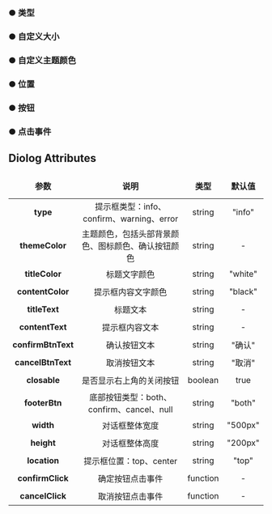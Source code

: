 <script lang="ts" setup>
    // import dia from './Dialog.vue'
    import typ from './DialogType.vue'
    import size from './DialogSize.vue'
    import themecolor from './DialogThemeColor.vue'
    import location from './DialogLocation.vue'
    import btn from './DialogButton.vue'
    import click from './DialogClick.vue'
</script>

### ● 类型
<typ/>

### ● 自定义大小
<size/>

### ● 自定义主题颜色
<themecolor/>

### ● 位置
<location/>

### ● 按钮
<btn/>

### ● 点击事件
<click/>

<style>
    table{
        width: 100%; 
    }
    th {
        height: 50px;
    }
    td {
        height: 35px;
    }
    table, th, td {
        border: 1px solid var(--default-border-color);
        border-collapse: collapse;
    }
</style>

## Diolog Attributes
|      **参数**      | 说明                                               |   类型   | 默认值  |
| :----------------: | :--------------------------------------------------: | :------: | :-----: |
|      **type**      | 提示框类型：info、confirm、warning、error          |  string  | "info"  |
|   **themeColor**   | 主题颜色，包括头部背景颜色、图标颜色、确认按钮颜色 |  string  |    -    |
|   **titleColor**   | 标题文字颜色                                       |  string  | "white" |
|  **contentColor**  | 提示框内容文字颜色                                 |  string  | "black" |
|   **titleText**    | 标题文本                                           |  string  |    -    |
|  **contentText**   | 提示框内容文本                                     |  string  |    -    |
| **confirmBtnText** | 确认按钮文本                                       |  string  | "确认"  |
| **cancelBtnText**  | 取消按钮文本                                       |  string  | "取消"  |
|    **closable**    | 是否显示右上角的关闭按钮                           | boolean  |  true   |
|   **footerBtn**    | 底部按钮类型：both、confirm、cancel、null          |  string  | "both"  |
|     **width**      | 对话框整体宽度                                     |  string  | "500px" |
|     **height**     | 对话框整体高度                                     |  string  | "200px" |
|    **location**    | 提示框位置：top、center                            |  string  |  "top"  |
|  **confirmClick**  | 确定按钮点击事件                                   | function |    -    |
|  **cancelClick**   | 取消按钮点击事件                                   | function |    -    |